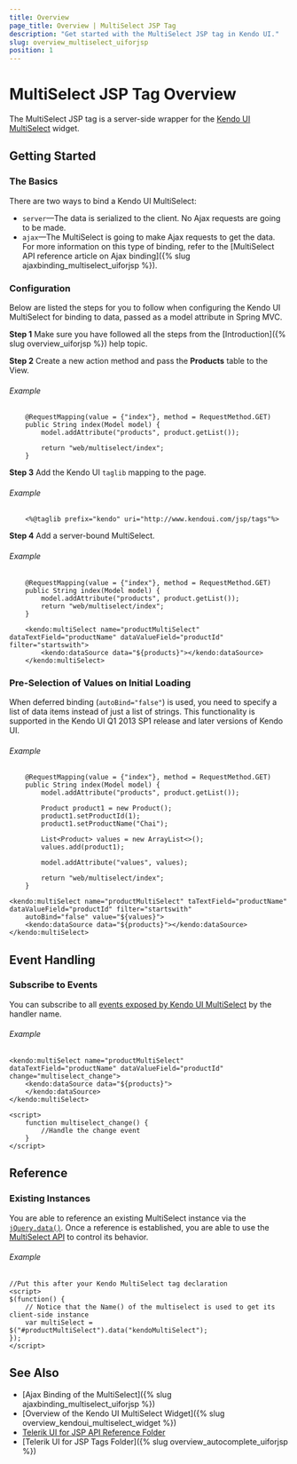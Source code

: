 ```yaml
---
title: Overview
page_title: Overview | MultiSelect JSP Tag
description: "Get started with the MultiSelect JSP tag in Kendo UI."
slug: overview_multiselect_uiforjsp
position: 1
---
```


# MultiSelect JSP Tag Overview

The MultiSelect JSP tag is a server-side wrapper for the [Kendo UI MultiSelect](/api/javascript/ui/multiselect) widget.

## Getting Started

### The Basics

There are two ways to bind a Kendo UI MultiSelect:

* `server`&mdash;The data is serialized to the client. No Ajax requests are going to be made.
* `ajax`&mdash;The MultiSelect is going to make Ajax requests to get the data. For more information on this type of binding, refer to the [MultiSelect API reference article on Ajax binding]({% slug ajaxbinding_multiselect_uiforjsp %}).

### Configuration

Below are listed the steps for you to follow when configuring the Kendo UI MultiSelect for binding to data, passed as a model attribute in Spring MVC.

**Step 1** Make sure you have followed all the steps from the [Introduction]({% slug overview_uiforjsp %}) help topic.

**Step 2** Create a new action method and pass the **Products** table to the View.

###### Example

        @RequestMapping(value = {"index"}, method = RequestMethod.GET)
        public String index(Model model) {
            model.addAttribute("products", product.getList());

            return "web/multiselect/index";
        }

**Step 3** Add the Kendo UI `taglib` mapping to the page.

###### Example

        <%@taglib prefix="kendo" uri="http://www.kendoui.com/jsp/tags"%>

**Step 4** Add a server-bound MultiSelect.

###### Example

        @RequestMapping(value = {"index"}, method = RequestMethod.GET)
        public String index(Model model) {
            model.addAttribute("products", product.getList());
            return "web/multiselect/index";
        }

        <kendo:multiSelect name="productMultiSelect" dataTextField="productName" dataValueField="productId" filter="startswith">
            <kendo:dataSource data="${products}"></kendo:dataSource>
        </kendo:multiSelect>

### Pre-Selection of Values on Initial Loading

When deferred binding (`autoBind="false"`) is used, you need to specify a list of data items instead of just a list of strings. This functionality is supported in the Kendo UI Q1 2013 SP1 release and later versions of Kendo UI.

###### Example

        @RequestMapping(value = {"index"}, method = RequestMethod.GET)
        public String index(Model model) {
            model.addAttribute("products", product.getList());

            Product product1 = new Product();
            product1.setProductId(1);
            product1.setProductName("Chai");

            List<Product> values = new ArrayList<>();
            values.add(product1);

            model.addAttribute("values", values);

            return "web/multiselect/index";
        }

    <kendo:multiSelect name="productMultiSelect" taTextField="productName" dataValueField="productId" filter="startswith"
        autoBind="false" value="${values}">
        <kendo:dataSource data="${products}"></kendo:dataSource>
    </kendo:multiSelect>

## Event Handling

### Subscribe to Events

You can subscribe to all [events exposed by Kendo UI MultiSelect](/api/javascript/ui/multiselect) by the handler name.

###### Example

    <kendo:multiSelect name="productMultiSelect" dataTextField="productName" dataValueField="productId" change="multiselect_change">
        <kendo:dataSource data="${products}">
        </kendo:dataSource>
    </kendo:multiSelect>

    <script>
        function multiselect_change() {
            //Handle the change event
        }
    </script>

## Reference

### Existing Instances

You are able to reference an existing MultiSelect instance via the [`jQuery.data()`](http://api.jquery.com/jQuery.data/). Once a reference is established, you are able to use the [MultiSelect API](/api/javascript/ui/multiselect#methods) to control its behavior.

###### Example

    //Put this after your Kendo MultiSelect tag declaration
    <script>
    $(function() {
        // Notice that the Name() of the multiselect is used to get its client-side instance
        var multiSelect = $("#productMultiSelect").data("kendoMultiSelect");
    });
    </script>

## See Also

* [Ajax Binding of the MultiSelect]({% slug ajaxbinding_multiselect_uiforjsp %})
* [Overview of the Kendo UI MultiSelect Widget]({% slug overview_kendoui_multiselect_widget %})
* [Telerik UI for JSP API Reference Folder](/api/jsp/autocomplete/animation)
* [Telerik UI for JSP Tags Folder]({% slug overview_autocomplete_uiforjsp %})
